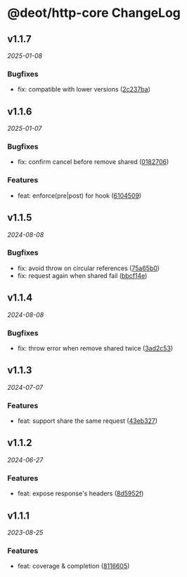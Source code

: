 # @deot/http-core ChangeLog

## v1.1.7

_2025-01-08_

### Bugfixes

- fix: compatible with lower versions ([2c237ba](https://github.com/deot/http/commit/2c237baf8deabff1fb41d8a5a1205389f34319b1))

## v1.1.6

_2025-01-07_

### Bugfixes

- fix: confirm cancel before remove shared ([0182706](https://github.com/deot/http/commit/01827065c560d71498288d319582fd42a59e8799))

### Features

- feat: enforce(pre|post) for hook ([6104509](https://github.com/deot/http/commit/6104509c129e0a944516d9af037e4ed90e0b7c8a))

## v1.1.5

_2024-08-08_

### Bugfixes

- fix: avoid throw on circular references ([75a65b0](https://github.com/deot/http/commit/75a65b0237236ee661fefdb14e6bf7fd8041547d))
- fix: request again when shared fail ([bbcf14e](https://github.com/deot/http/commit/bbcf14ebf63f68c9d2386df57b5126b76e59e493))

## v1.1.4

_2024-08-08_

### Bugfixes

- fix: throw error when remove shared twice ([3ad2c53](https://github.com/deot/http/commit/3ad2c534a3aae2d5c24587d56b9d398837b32a1b))

## v1.1.3

_2024-07-07_

### Features

- feat: support share the same request ([43eb327](https://github.com/deot/http/commit/43eb327b9ee1ff484ec0354f578cf95605a8e963))

## v1.1.2

_2024-06-27_

### Features

- feat: expose response's headers ([8d5952f](https://github.com/deot/http/commit/8d5952fa329aa481478ed6dab8c643d0dc2370ad))

## v1.1.1

_2023-08-25_

### Features

- feat: coverage & completion ([8116605](https://github.com/deot/http/commit/8116605de886782fd96efe6be95f03c76233d8c1))
